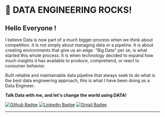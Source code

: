 # :rocket: DATA ENGINEERING ROCKS!

## Hello Everyone !

I believe Data is now part of a much bigger process when we think about competition. It is not simply about managing data or a
pipeline. It is about creating environments that give us an edge. "Big Data" per se, is what started this whole process. It is
when technology decided to expand how much insights it has available to produce, comprehend, or react to consumer behavior.

Built reliable and maintainable data pipeline that always seek to do what is the best data engineering approach, this is what I have been doing as a Data Engineer.

**Talk Data with me, and let's change the world using DATA!**

[![Github Badge](https://img.shields.io/badge/-Github-000?style=flat-square&logo=Github&logoColor=white&link=https://github.com/whrocha)](https://github.com/whrocha)
[![Linkedin Badge](https://img.shields.io/badge/-LinkedIn-blue?style=flat-square&logo=Linkedin&logoColor=white&link=https://www.linkedin.com/in/whrocha/)](https://www.linkedin.com/in/whrocha89/)
[![Gmail Badge](https://img.shields.io/badge/-Gmail-c14438?style=flat-square&logo=Gmail&logoColor=white&link=mailto:willian.barbosarocha@gmail.com)](mailto:willian.barbosarocha@gmail.com)


---
